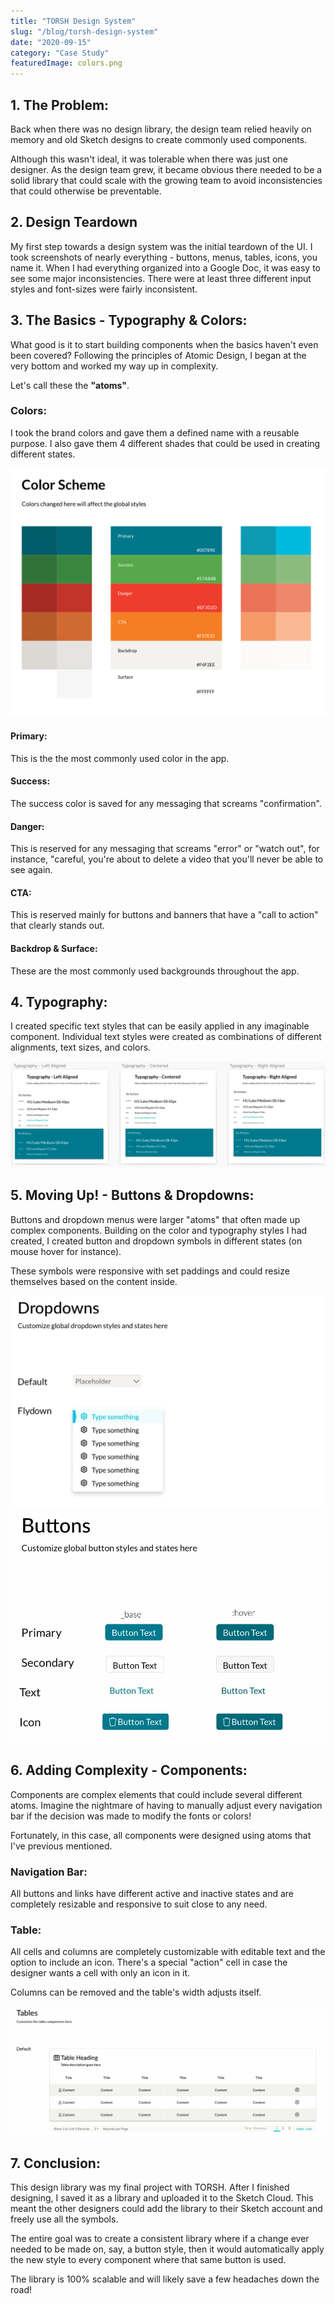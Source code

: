 ```yaml
---
title: "TORSH Design System"
slug: "/blog/torsh-design-system"
date: "2020-09-15"
category: "Case Study"
featuredImage: colors.png
---
```




## 1. The Problem:

Back when there was no design library, the design team relied heavily on memory and old Sketch designs to create commonly used components.

Although this wasn't ideal, it was tolerable when there was just one designer. As the design team grew, it became obvious there needed to be a solid library that could scale with the growing team to avoid inconsistencies that could otherwise be preventable.  

## 2. Design Teardown
My first step towards a design system was the initial teardown of the UI. I took screenshots of nearly everything - buttons, menus, tables, icons, you name it. 
When I had everything organized into a Google Doc, it was easy to see some major inconsistencies. There were at least three different input styles and font-sizes were fairly inconsistent. 

## 3. The Basics - Typography & Colors:



What good is it to start building components when the basics haven't even been covered? Following the principles of Atomic Design, I began at the very bottom and worked my way up in complexity.

Let's call these the **"atoms"**.

### Colors:

I took the brand colors and gave them a defined name with a reusable purpose. I also gave them 4 different shades that could be used in creating different states.

![The one color palette of truth](./colors.png)

#### Primary:
This is the the most commonly used color in the app.
    
#### Success:
The success color is saved for any messaging that screams "confirmation".

#### Danger:
This is reserved for any messaging that screams "error" or "watch out", for instance, "careful, you're about to delete a video that you'll never be able to see again.

#### CTA:
This is reserved mainly for buttons and banners that have a "call to action" that clearly stands out.

#### Backdrop & Surface:
These are the most commonly used backgrounds throughout the app.

## 4. Typography:

I created specific text styles that can be easily applied in any imaginable component. Individual text styles were created as combinations of different alignments, text sizes, and colors.

![A list of the root typography styles](./typography.jpg)


## 5. Moving Up! - Buttons & Dropdowns:

Buttons and dropdown menus were larger "atoms" that often made up complex components. Building on the color and typography styles I had created, I created button and dropdown symbols in different states (on mouse hover for instance).

These symbols were responsive with set paddings and could resize themselves based on the content inside.

![The dropdown styles](./dropdowns.jpg)
![The different button instances and states](./buttons.jpg)

## 6. Adding Complexity - Components:

Components are complex elements that could include several different atoms. Imagine the nightmare of having to manually adjust every navigation bar if the decision was made to modify the fonts or colors!

Fortunately, in this case, all components were designed using atoms that I've previous mentioned.

### Navigation Bar:

All buttons and links have different active and inactive states and are completely resizable and responsive to suit close to any need.

### Table:

All cells and columns are completely customizable with editable text and the option to include an icon. There's a special "action" cell in case the designer wants a cell with only an icon in it.

Columns can be removed and the table's width adjusts itself.

![A responsive example of one of the more complex data table components](./table.jpg)

## 7. Conclusion:

This design library was my final project with TORSH. After I finished designing, I saved it as a library and uploaded it to the Sketch Cloud. This meant the other designers could add the library to their Sketch account and freely use all the symbols.

The entire goal was to create a consistent library where if a change ever needed to be made on, say, a button style, then it would automatically apply the new style to every component where that same button is used.

The library is 100% scalable and will likely save a few headaches down the road!





